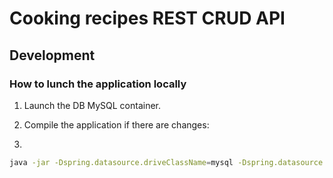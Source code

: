 # Cooking recipes REST CRUD API

## Development

### How to lunch the application locally

1. Launch the DB MySQL container.
2. Compile the application if there are changes:

3.
```bash
java -jar -Dspring.datasource.driveClassName=mysql -Dspring.datasource.url="jdbc:mysql://192.168.99.100/palinfo_cooking" -Dspring.datasource.username=palinfo_cooking -Dspring.datasource.password= ./app//target/cooking-app-[version].jar
```